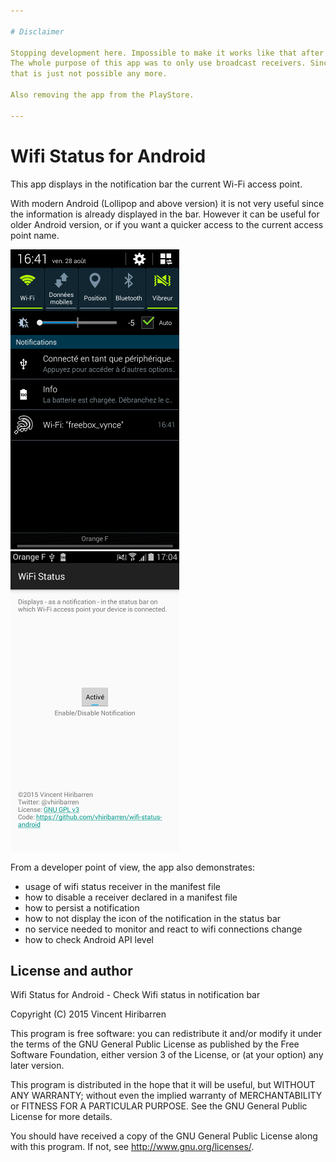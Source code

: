 ```yaml
---

# Disclaimer

Stopping development here. Impossible to make it works like that after API Level 25.
The whole purpose of this app was to only use broadcast receivers. Since API level 26,
that is just not possible any more.

Also removing the app from the PlayStore.

---
```


# Wifi Status for Android

This app displays in the notification bar the current Wi-Fi access point.

With modern Android (Lollipop and above version) it is not very useful since the information is
already displayed in the bar. However it can be useful for older Android version, or if you
want a quicker access to the current access point name.

![Screenshot 1](material/screenshot1-mini.png) ![Screenshot 2](material/screenshot2-mini.png)

From a developer point of view, the app also demonstrates:

- usage of wifi status receiver in the manifest file
- how to disable a receiver declared in a manifest file
- how to persist a notification
- how to not display the icon of the notification in the status bar
- no service needed to monitor and react to wifi connections change
- how to check Android API level

## License and author

Wifi Status for Android - Check Wifi status in notification bar

Copyright (C) 2015 Vincent Hiribarren

This program is free software: you can redistribute it and/or modify it under the terms of the GNU
General Public License as published by the Free Software Foundation, either version 3 of the License,
or (at your option) any later version.

This program is distributed in the hope that it will be useful, but WITHOUT ANY WARRANTY; without
even the implied warranty of MERCHANTABILITY or FITNESS FOR A PARTICULAR PURPOSE. See the GNU General
Public License for more details.

You should have received a copy of the GNU General Public License along with this program. If not,
see http://www.gnu.org/licenses/.
